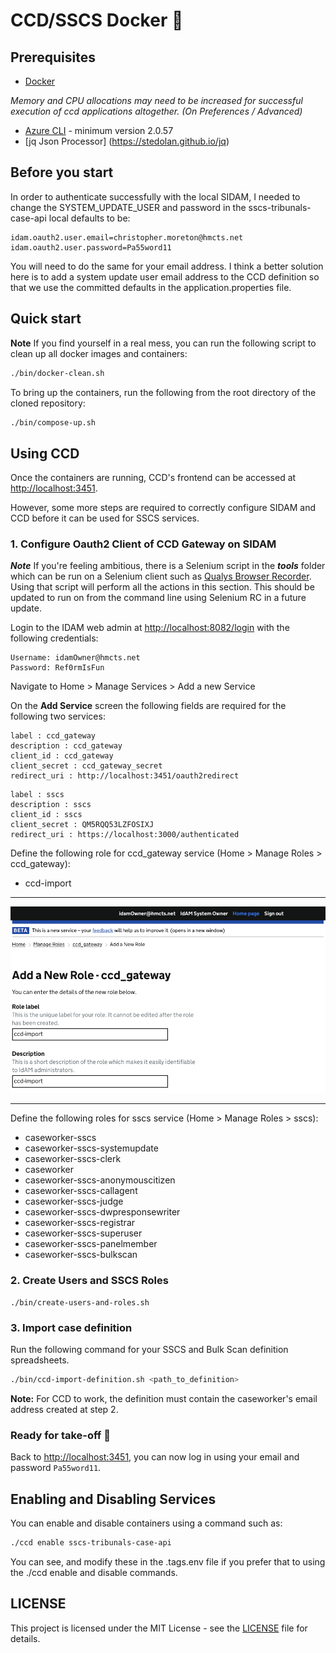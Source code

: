 # CCD/SSCS Docker :whale:

## Prerequisites

- [Docker](https://www.docker.com)

*Memory and CPU allocations may need to be increased for successful execution of ccd applications altogether. (On Preferences / Advanced)*

- [Azure CLI](https://docs.microsoft.com/en-us/cli/azure/install-azure-cli?view=azure-cli-latest) - minimum version 2.0.57 
- [jq Json Processor] (https://stedolan.github.io/jq)

## Before you start

In order to authenticate successfully with the local SIDAM, I needed to change the SYSTEM_UPDATE_USER and password in the sscs-tribunals-case-api local defaults to be:

    idam.oauth2.user.email=christopher.moreton@hmcts.net
    idam.oauth2.user.password=Pa55word11
    
You will need to do the same for your email address. I think a better solution here is to add a system update user email address to the CCD definition
so that we use the committed defaults in the application.properties file.

## Quick start

**Note** If you find yourself in a real mess, you can run the following script to clean up all docker images and containers:

```bash
./bin/docker-clean.sh
```

To bring up the containers, run the following from the root directory of the cloned repository:

```bash
./bin/compose-up.sh
```
    
## Using CCD

Once the containers are running, CCD's frontend can be accessed at [http://localhost:3451](http://localhost:3451).

However, some more steps are required to correctly configure SIDAM and CCD before it can be used for SSCS services.

### 1. Configure Oauth2 Client of CCD Gateway on SIDAM

***Note*** If you're feeling ambitious, there is a Selenium script in the ***tools*** folder which can be run on a Selenium client such as [Qualys Browser Recorder](https://chrome.google.com/webstore/detail/qualys-browser-recorder/abnnemjpaacaimkkepphpkaiomnafldi).
Using that script will perform all the actions in this section. This should be updated to run on from the command line using Selenium RC in a future update.
 
Login to the IDAM web admin at [http://localhost:8082/login](http://localhost:8082/login) with the following credentials:

    Username: idamOwner@hmcts.net
    Password: Ref0rmIsFun

Navigate to Home > Manage Services > Add a new Service

On the **Add Service** screen the following fields are required for the following two services:
```
label : ccd_gateway
description : ccd_gateway
client_id : ccd_gateway
client_secret : ccd_gateway_secret
redirect_uri : http://localhost:3451/oauth2redirect
```

```
label : sscs
description : sscs
client_id : sscs
client_secret : QM5RQQ53LZFOSIXJ
redirect_uri : https://localhost:3000/authenticated
```

Define the following role for ccd_gateway service (Home > Manage Roles > ccd_gateway):

* ccd-import

<hr>

![Adding the ccd-import role](img/create-ccd-import-role.png "Adding the ccd-import role")

<hr>

Define the following roles for sscs service (Home > Manage Roles > sscs):

* caseworker-sscs
* caseworker-sscs-systemupdate
* caseworker-sscs-clerk
* caseworker
* caseworker-sscs-anonymouscitizen
* caseworker-sscs-callagent
* caseworker-sscs-judge
* caseworker-sscs-dwpresponsewriter
* caseworker-sscs-registrar
* caseworker-sscs-superuser
* caseworker-sscs-panelmember
* caseworker-sscs-bulkscan


### 2. Create Users and SSCS Roles

    ./bin/create-users-and-roles.sh

### 3. Import case definition

Run the following command for your SSCS and Bulk Scan definition spreadsheets.
    
```bash
./bin/ccd-import-definition.sh <path_to_definition>
```

**Note:** For CCD to work, the definition must contain the caseworker's email address created at step 2.

### Ready for take-off 🛫

Back to [http://localhost:3451](http://localhost:3451), you can now log in using your email and password `Pa55word11`.

## Enabling and Disabling Services

You can enable and disable containers using a command such as:

```bash
./ccd enable sscs-tribunals-case-api
```

You can see, and modify these in the .tags.env file if you prefer that to using the ./ccd enable and disable commands.

## LICENSE

This project is licensed under the MIT License - see the [LICENSE](LICENSE.md) file for details.